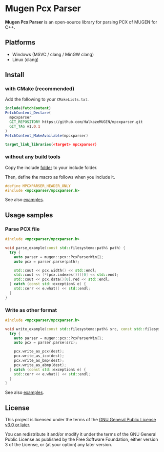 # Mugen Pcx Parser

**Mugen Pcx Parser** is an open-source library for parsing PCX of MUGEN for C++.

## Platforms

- Windows (MSVC / clang / MinGW clang)
- Linux (clang)

## Install

### with CMake (recommended)

Add the following to your `CMakeLists.txt`.

```cmake
include(FetchContent)
FetchContent_Declare(
  mpcxparser
  GIT_REPOSITORY https://github.com/HalkazeMUGEN/mpcxparser.git
  GIT_TAG v1.0.1
)
FetchContent_MakeAvailable(mpcxparser)

target_link_libraries(<target> mpcxparser)
```

### without any build tools

Copy the include [folder](https://github.com/HalkazeMUGEN/mpcxparser/tree/main/include) to your include folder.

Then, define the macro as follows when you include it.

```c
#define MPCXPARSER_HEADER_ONLY
#include <mpcxparser/mpcxparser.h>
```

See also [examples](https://github.com/HalkazeMUGEN/mpcxparser/tree/main/example).

## Usage samples

### Parse PCX file

```cpp
#include <mpcxparser/mpcxparser.h>

void parse_example(const std::filesystem::path& path) {
  try {
    auto parser = mugen::pcx::PcxParserWin{};
    auto pcx = parser.parse(path);

    std::cout << pcx.width() << std::endl;
    std::cout << (*(pcx.indexes()))[0] << std::endl;
    std::cout << pcx.data()[0].red << std::endl;
  } catch (const std::exception& e) {
    std::cerr << e.what() << std::endl;
  }
}
```

### Write as other format

```cpp
#include <mpcxparser/mpcxparser.h>

void write_example(const std::filesystem::path& src, const std::filesystem::path& dest) {
  try {
    auto parser = mugen::pcx::PcxParserWin{};
    auto pcx = parser.parse(src);

    pcx.write_as_pcx(dest);
    pcx.write_as_ico(dest);
    pcx.write_as_bmp(dest);
    pcx.write_as_abmp(dest);
  } catch (const std::exception& e) {
    std::cerr << e.what() << std::endl;
  }
}
```

See also [examples](https://github.com/HalkazeMUGEN/mpcxparser/tree/main/example).

## License

This project is licensed under the terms of the [GNU General Public License v3.0 or later](https://www.gnu.org/licenses/gpl-3.0.html).

You can redistribute it and/or modify it under the terms of the GNU General Public License as published by the Free Software Foundation, either version 3 of the License, or (at your option) any later version.
